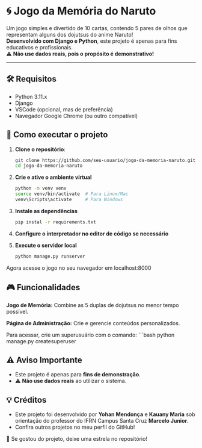 # 🌀 Jogo da Memória do Naruto

Um jogo simples e divertido de 10 cartas, contendo 5 pares de olhos que representam alguns dos dojutsus do anime Naruto!  
**Desenvolvido com Django e Python**, este projeto é apenas para fins educativos e profissionais.  
⚠️ **Não use dados reais, pois o propósito é demonstrativo!**

---
## 🛠️ Requisitos
  - Python 3.11.x
  - Django
  - VSCode (opcional, mas de preferência)
  - Navegador Google Chrome (ou outro compatível)

## 🚀 Como executar o projeto

1. **Clone o repositório**:  
    ```bash
    git clone https://github.com/seu-usuario/jogo-da-memoria-naruto.git
    cd jogo-da-memoria-naruto
   
2. **Crie e ative o ambiente virtual**
    ```bash
    python -m venv venv
    source venv/bin/activate  # Para Linux/Mac
    venv\Scripts\activate     # Para Windows

3. **Instale as dependências**
    ```bash
    pip instal -r requirements.txt

4. **Configure o interpretador no editor de código se necessário**

5. **Execute o servidor local**
    ```bash
    python manage.py runserver

Agora acesse o jogo no seu navegador em localhost:8000

## 🎮 Funcionalidades
**Jogo de Memória:**
  Combine as 5 duplas de dojutsus no menor tempo possível.

**Página de Administração:**
  Crie e gerencie conteúdos personalizados.

Para acessar, crie um superusuário com o comando:
    ```bash
    python manage.py createsuperuser

## ⚠️ Aviso Importante
  - Este projeto é apenas para **fins de demonstração**.
  - ⚠️ **Não use dados reais** ao utilizar o sistema.

## 💡 Créditos
  - Este projeto foi desenvolvido por **Yohan Mendonça** e **Kauany Maria** sob orientação do professor do IFRN Campus Santa Cruz **Marcelo Junior**.
  - Confira outros projetos no meu perfil do GitHub!

🌟 Se gostou do projeto, deixe uma estrela no repositório!
